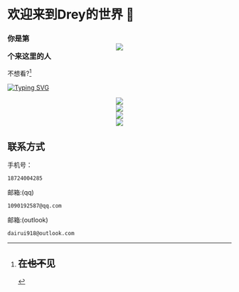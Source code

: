 # 欢迎来到Drey的世界 👋
### 你是第<div align="center"> <img src="https://profile-counter.glitch.me/Drey-github/count.svg" /> </div>个来这里的人
不想看?[^1]

[![Typing SVG](https://readme-typing-svg.demolab.com?font=Fira+Code&pause=1000&random=false&width=435&lines=Hello+World;Byebye+World)](https://git.io/typing-svg)

<div align="center"> <img src="https://github-readme-stats.vercel.app/api?username=Drey-github&show_icons=true&theme=tokyonight" /> </div>

<div align="center"> <img src="https://github-readme-stats.vercel.app/api/top-langs/?username=Drey-github" /> </div>

<div align="center"> <img src="https://github-readme-streak-stats.herokuapp.com/?user=Drey-github" /> </div>

<div align="center"> <img src="https://github-readme-activity-graph.vercel.app/graph?username=Drey-github&theme=xcode" /> </div>

## 联系方式
手机号：

    18724004285

邮箱:(qq)

    1090192587@qq.com
邮箱:(outlook)
    
    dairui918@outlook.com

[^1]:# 在~~也不~~见
